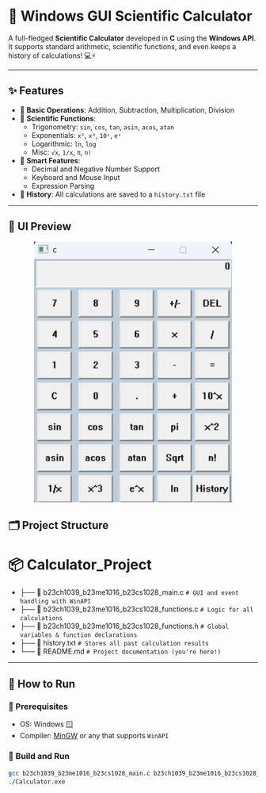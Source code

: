 # 🧮 Windows GUI Scientific Calculator

A full-fledged **Scientific Calculator** developed in **C** using the **Windows API**. It supports standard arithmetic, scientific functions, and even keeps a history of calculations! 💻⚡

---

## ✨ Features

- 🧮 **Basic Operations**: Addition, Subtraction, Multiplication, Division
- 📐 **Scientific Functions**:
  - Trigonometry: `sin`, `cos`, `tan`, `asin`, `acos`, `atan`
  - Exponentials: `x²`, `x³`, `10ˣ`, `eˣ`
  - Logarithmic: `ln`, `log`
  - Misc: `√x`, `1/x`, `π`, `n!`
- 🧠 **Smart Features**:
  - Decimal and Negative Number Support
  - Keyboard and Mouse Input
  - Expression Parsing
- 💾 **History**: All calculations are saved to a `history.txt` file

---

## 📸 UI Preview

<p align="center">
  <img src="https://github.com/Rajas2706/calc/blob/main/Screenshot%20.png" alt="Calculator UI" width="400"/>
</p>

## 🗂️ Project Structure

# 📦 **Calculator_Project**
- ├── 📄 b23ch1039_b23me1016_b23cs1028_main.c         `# GUI and event handling with WinAPI`
- ├── 📄 b23ch1039_b23me1016_b23cs1028_functions.c    `# Logic for all calculations`
- ├── 📄 b23ch1039_b23me1016_b23cs1028_functions.h    `# Global variables & function declarations`
- ├── 📄 history.txt                                  `# Stores all past calculation results`
- └── 📄 README.md                                     `# Project documentation (you're here!)`

---

## 🚀 How to Run

### 🧱 Prerequisites

- OS: Windows 🪟
- Compiler: [MinGW](https://www.mingw-w64.org/) or any that supports `WinAPI`

### 🔧 Build and Run

```bash
gcc b23ch1039_b23me1016_b23cs1028_main.c b23ch1039_b23me1016_b23cs1028_functions.c -o Calculator.exe -lgdi32 -luser32
./Calculator.exe

